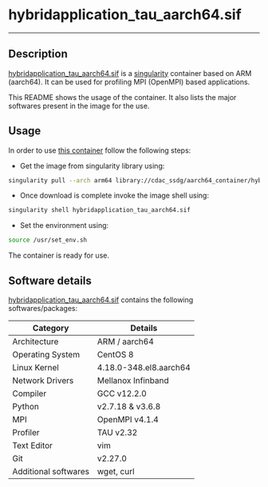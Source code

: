 #  hybridapplication_tau_aarch64.sif
---

## Description

[hybridapplication_tau_aarch64.sif](https://cloud.sylabs.io/library/cdac_ssdg/aarch64_container/hybridapplication_tau_aarch64) is a [singularity](https://en.wikipedia.org/wiki/Singularity_(software)) container based on ARM (aarch64). It can be used for profiling MPI (OpenMPI) based applications. 

This README shows the usage of the container. It also lists the major softwares present in the image for the use.

## Usage

In order to use [this container](https://cloud.sylabs.io/library/cdac_ssdg/aarch64_container/hybridapplication_tau_aarch64) follow the following steps:

+ Get the image from singularity library using:
```bash
singularity pull --arch arm64 library://cdac_ssdg/aarch64_container/hybridapplication_tau_aarch64:v1
```

+ Once download is complete invoke the image shell using:
```bash
singularity shell hybridapplication_tau_aarch64.sif
 ```

+ Set the environment using:
```bash
source /usr/set_env.sh
```

The container is ready for use.


## Software details

[hybridapplication_tau_aarch64.sif]([singularity-link](https://cloud.sylabs.io/library/cdac_ssdg/aarch64_container/hybridapplication_tau_aarch64)) contains the following softwares/packages:

| Category | Details |
| --- | --- |
| Architecture | ARM / aarch64 |
| Operating System | CentOS 8 |
| Linux Kernel | 4.18.0-348.el8.aarch64 |
| Network Drivers | Mellanox Infinband |
| Compiler | GCC v12.2.0 |
| Python | v2.7.18 & v3.6.8|
| MPI | OpenMPI v4.1.4 |
| Profiler | TAU v2.32 |
| Text Editor | vim |
| Git | v2.27.0 |
| Additional softwares| wget, curl |



